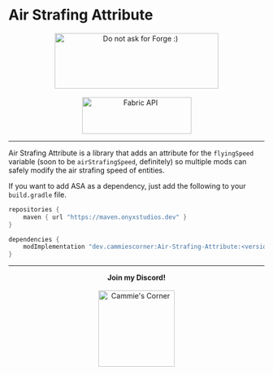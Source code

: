 # **Air Strafing Attribute**

<p align="center">
<img src="https://cdn.discordapp.com/attachments/732731816250834965/853310224828203078/ispentwaytoolongonthispleasehelp.png" width="322" height="109" title="Do not ask for Forge :)" alt="Do not ask for Forge :)">
  <br><br>
<a href="https://www.curseforge.com/minecraft/mc-mods/fabric-api"><img src="https://i.imgur.com/Ol1Tcf8.png" width="215" height="72" title="Fabric API" alt="Fabric API"></a>
</p>

---

Air Strafing Attribute is a library that adds an attribute for the `flyingSpeed` variable (soon to be `airStrafingSpeed`, definitely) so multiple mods can safely modify the air strafing speed of entities.

If you want to add ASA as a dependency, just add the following to your `build.gradle` file.
```gradle
repositories {
    maven { url "https://maven.onyxstudios.dev" }
}

dependencies {
    modImplementation "dev.cammiescorner:Air-Strafing-Attribute:<version>"
}
```

---

<p align="center">
  <b>Join my Discord!</b>
  <br><br>
<a href="https://discord.gg/f5dFYWX"><img src="https://www.shareicon.net/data/2017/06/21/887435_logo_512x512.png" width="150" height="150" title="Cammie's Corner" alt="Cammie's Corner"></a>
</p>
